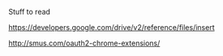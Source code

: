 
Stuff to read

https://developers.google.com/drive/v2/reference/files/insert

http://smus.com/oauth2-chrome-extensions/